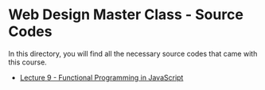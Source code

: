 # Web Design Master Class - Source Codes

In this directory, you will find all the necessary source codes that came with this course.

- [Lecture 9 - Functional Programming in JavaScript](./lecture-09/app.js)
